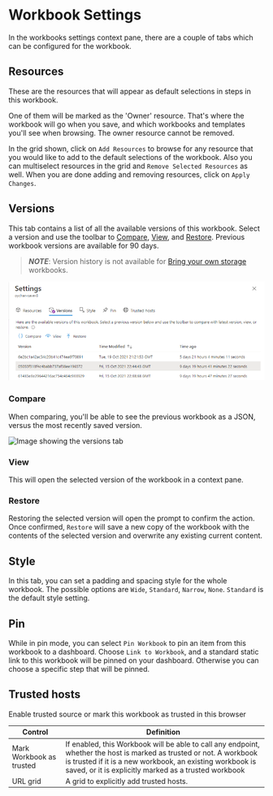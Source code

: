# Workbook Settings

In the workbooks settings context pane, there are a couple of tabs which can be configured for the workbook.

## Resources
These are the resources that will appear as default selections in steps in this workbook.

One of them will be marked as the 'Owner' resource. That's where the workbook will go when you save, and which workbooks and templates you'll see when browsing. The owner resource cannot be removed.

In the grid shown, click on `Add Resources` to browse for any resource that you would like to add to the default selections of the workbook. Also you can multiselect resources in the grid and `Remove Selected Resources` as well. When you are done adding and removing resources, click on `Apply Changes`.

## Versions
This tab contains a list of all the available versions of this workbook. Select a version and use the toolbar to [Compare](#compare), [View](#view), and [Restore](#restore). Previous workbook versions are available for 90 days.

> **_NOTE_**: Version history is not available for [Bring your own storage](../BYOS/BringYourOwnStorage.md) workbooks.

![Image showing the versions tab](../Images/WorkbookVersions.png)


### Compare
When comparing, you'll be able to see the previous workbook as a JSON, versus the most recently saved version.

![Image showing the versions tab](../Images/Compare-Workbook-Versions.png)

### View
This will open the selected version of the workbook in a context pane.

### Restore
Restoring the selected version will open the prompt to confirm the action. Once confirmed, `Restore` will save a new copy of the workbook with the contents of the selected version and overwrite any existing current content.

## Style
In this tab, you can set a padding and spacing style for the whole workbook. The possible options are `Wide`, `Standard`, `Narrow`, `None`. `Standard` is the default style setting.

## Pin
While in pin mode, you can select `Pin Workbook` to pin an item from this workbook to a dashboard. Choose `Link to Workbook`, and a standard static link to this workbook will be pinned on your dashboard. Otherwise you can choose a specific step that will be pinned.

## Trusted hosts
Enable trusted source or mark this workbook as trusted in this browser

| Control      | Definition |
| ----------- | ----------- |
| Mark Workbook as trusted      | If enabled, this Workbook will be able to call any endpoint, whether the host is marked as trusted or not. A workbook is trusted if it is a new workbook, an existing workbook is saved, or it is explicitly marked as a trusted workbook   |
| URL grid   | A grid to explicitly add trusted hosts.        |
